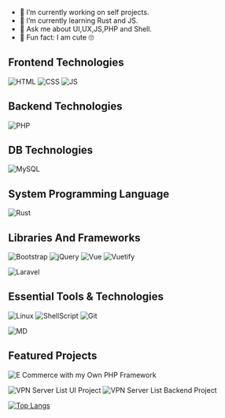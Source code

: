 - 🔭 I’m currently working on self projects.
- 🌱 I’m currently learning Rust and JS.
- 💬 Ask me about UI,UX,JS,PHP and Shell.
- 👀 Fun fact: I am cute 🙄

##  Frontend Technologies

![HTML](https://img.shields.io/badge/-HTML-000?style=plastic&logo=HTML5)
![CSS](https://img.shields.io/badge/-CSS-000?style=plastic&logo=CSS3&logoColor=1572B6)
![JS](https://img.shields.io/badge/-JavaScript-000?style=plastic&logo=JavaScript)


## Backend Technologies

![PHP](https://img.shields.io/badge/-PHP-000?style=plastic&logo=PHP)

## DB Technologies

![MySQL](https://img.shields.io/badge/-MySQL-000?style=plastic&logo=MySQL)

## System Programming Language

![Rust](https://img.shields.io/badge/-Rust-000?style=plastic&logo=Rust)


## Libraries And Frameworks

![Bootstrap](https://img.shields.io/badge/-Bootstrap-000?style=plastic&logo=Bootstrap)
![jQuery](https://img.shields.io/badge/-jQuery-000?style=plastic&logo=jQuery&logoColor=0769AD)
![Vue](https://img.shields.io/badge/-Vue.js-000?style=plastic&logo=Vue.js)
![Vuetify](https://img.shields.io/badge/-Vuetify-000?style=plastic&logo=Vuetify&logoColor=1867C0)

![Laravel](https://img.shields.io/badge/-Laravel-000?style=plastic&logo=Laravel)

## Essential Tools & Technologies

![Linux](https://img.shields.io/badge/-Linux-000?style=plastic&logo=Linux)
![ShellScript](https://img.shields.io/badge/-ShellScript-000?style=plastic&logo=Shell)
![Git](https://img.shields.io/badge/-Git-000?style=plastic&logo=Git)

![MD](https://img.shields.io/badge/-MarkDown-000?style=plastic&logo=Markdown)

## Featured Projects

![E Commerce with my Own PHP Framework](https://img.shields.io/badge/-E_Commerence_with_My_Own_PHP_Framework-000?style=plastic)

![VPN Server List UI Project](https://img.shields.io/badge/-VPN_Servers_List_UI-000?style=plastic) ![VPN Server List Backend Project](https://img.shields.io/badge/-VPN_Servers_List_Backend-000?style=plastic)


[![Top Langs](https://github-readme-stats.vercel.app/api/top-langs/?username=amm834&layout=compact&theme=dracula)](https://github.com/anuraghazra/github-readme-stats)
